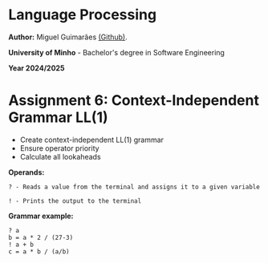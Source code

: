 # Language Processing

**Author:** Miguel Guimarães [(Github)](https://github.com/miguel-amg).

**University of Minho** - Bachelor's degree in Software Engineering

**Year 2024/2025**

# Assignment 6: Context-Independent Grammar LL(1)
- Create context-independent LL(1) grammar
- Ensure operator priority
- Calculate all lookaheads

**Operands:**

``` ? - Reads a value from the terminal and assigns it to a given variable ```

``` ! - Prints the output to the terminal ```

**Grammar example:**
```
? a
b = a * 2 / (27-3)
! a + b
c = a * b / (a/b)
```
